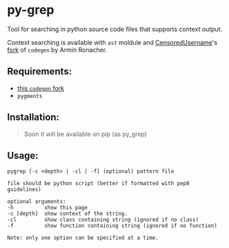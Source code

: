 # py-grep
Tool for searching in python source code files that supports context output.

Context searching is available with `ast` moldule and [CensoredUsername](https://github.com/CensoredUsername/)'s [fork](https://github.com/CensoredUsername/codegen) of `codegen` by Armin Ronacher.

## Requirements:
- [this `codegen` fork](https://github.com/CensoredUsername/codegen)
- `pygments`
## Installation:
> Soon it will be available on pip (as py_grep)

## Usage:
```
pygrep [-c <depth> | -cl | -f] (optional) pattern file

file should be python script (better if formatted with pep8 guidelines)

optional arguments:
-h          show this page
-c [depth]  show context of the string.
-cl         show class containing string (ignored if no class)
-f          show function containing string (ignored if no function)

Note: only one option can be specified at a time.
```
